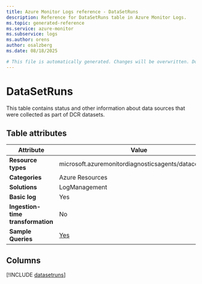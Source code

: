 ```yaml
---
title: Azure Monitor Logs reference - DataSetRuns
description: Reference for DataSetRuns table in Azure Monitor Logs.
ms.topic: generated-reference
ms.service: azure-monitor
ms.subservice: logs
ms.author: orens
author: osalzberg
ms.date: 08/18/2025

# This file is automatically generated. Changes will be overwritten. Do not change this file directly.
---
```


# DataSetRuns

This table contains status and other information about data sources that were collected as part of DCR datasets.


## Table attributes

|Attribute|Value|
|---|---|
|**Resource types**|microsoft.azuremonitordiagnosticsagents/datacollection|
|**Categories**|Azure Resources|
|**Solutions**| LogManagement|
|**Basic log**|Yes|
|**Ingestion-time transformation**|No|
|**Sample Queries**|[Yes](/azure/azure-monitor/reference/queries/datasetruns)|



## Columns
  
[!INCLUDE [datasetruns](~/reusable-content/ce-skilling/azure/includes/azure-monitor/reference/tables/datasetruns-include.md)]

